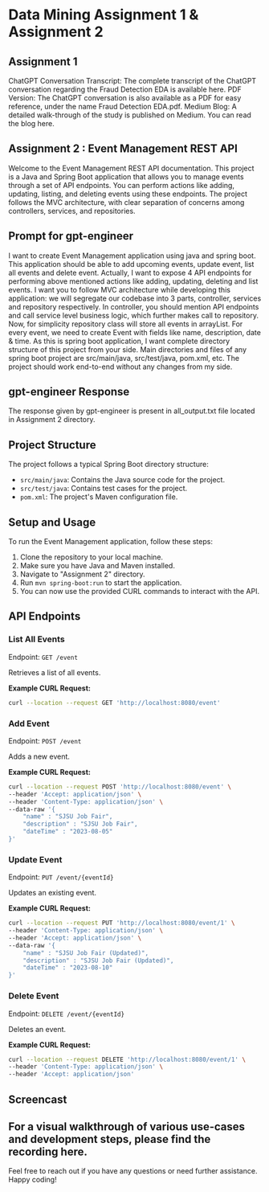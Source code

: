 # Data Mining Assignment 1 & Assignment 2

## Assignment 1
ChatGPT Conversation Transcript: The complete transcript of the ChatGPT conversation regarding the Fraud Detection EDA is available here.
PDF Version: The ChatGPT conversation is also available as a PDF for easy reference, under the name Fraud Detection EDA.pdf.
Medium Blog: A detailed walk-through of the study is published on Medium. You can read the blog here.

## Assignment 2 : Event Management REST API
Welcome to the Event Management REST API documentation. This project is a Java and Spring Boot application that allows you to manage events through a set of API endpoints. You can perform actions like adding, updating, listing, and deleting events using these endpoints. The project follows the MVC architecture, with clear separation of concerns among controllers, services, and repositories.

## Prompt for gpt-engineer
I want to create Event Management application using java and spring boot. This application should be able to add upcoming events, update event, list all events and delete event. Actually, I want to expose 4 API endpoints for performing above mentioned actions like adding, updating, deleting and list events. I want you to follow MVC architecture while developing this application: we will segregate our codebase into 3 parts, controller, services and repository respectively. In controller, you should mention API endpoints and call service level business logic, which further makes call to repository. Now, for simplicity repository class will store all events in arrayList. For every event, we need to create Event with fields like name, description, date & time. As this is spring boot application, I want complete directory structure of this project from your side. Main directories and files of any spring boot project are src/main/java, src/test/java, pom.xml, etc. The project should work end-to-end without any changes from my side. 

## gpt-engineer Response
The response given by gpt-engineer is present in all_output.txt file located in Assignment 2 directory. 

## Project Structure

The project follows a typical Spring Boot directory structure:

- `src/main/java`: Contains the Java source code for the project.
- `src/test/java`: Contains test cases for the project.
- `pom.xml`: The project's Maven configuration file.

## Setup and Usage

To run the Event Management application, follow these steps:

1. Clone the repository to your local machine.
2. Make sure you have Java and Maven installed.
3. Navigate to "Assignment 2" directory.
4. Run `mvn spring-boot:run` to start the application.
5. You can now use the provided CURL commands to interact with the API.

## API Endpoints

### List All Events

Endpoint: `GET /event`

Retrieves a list of all events.

**Example CURL Request:**
```bash
curl --location --request GET 'http://localhost:8080/event'
```

### Add Event

Endpoint: `POST /event`

Adds a new event.

**Example CURL Request:**
```bash
curl --location --request POST 'http://localhost:8080/event' \
--header 'Accept: application/json' \
--header 'Content-Type: application/json' \
--data-raw '{
    "name" : "SJSU Job Fair",
    "description" : "SJSU Job Fair",
    "dateTime" : "2023-08-05"
}'
```

### Update Event

Endpoint: `PUT /event/{eventId}`

Updates an existing event.

**Example CURL Request:**
```bash
curl --location --request PUT 'http://localhost:8080/event/1' \
--header 'Content-Type: application/json' \
--header 'Accept: application/json' \
--data-raw '{
    "name" : "SJSU Job Fair (Updated)",
    "description" : "SJSU Job Fair (Updated)",
    "dateTime" : "2023-08-10"
}'
```

### Delete Event

Endpoint: `DELETE /event/{eventId}`

Deletes an event.

**Example CURL Request:**
```bash
curl --location --request DELETE 'http://localhost:8080/event/1' \
--header 'Content-Type: application/json' \
--header 'Accept: application/json'
```

## Screencast

For a visual walkthrough of various use-cases and development steps, please find the recording here.
---

Feel free to reach out if you have any questions or need further assistance. Happy coding!
